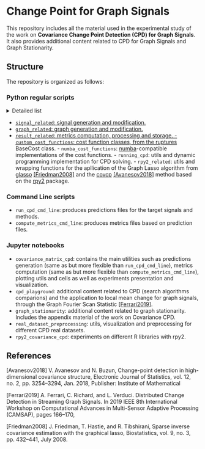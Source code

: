 # Change Point for Graph Signals

This repository includes all the material used in the experimental study of the work on **Covariance Change Point Detection (CPD) for Graph Signals**. It also provides additional content related to CPD for Graph Signals and Graph Stationarity.

## Structure

The repository is organized as follows:

### Python regular scripts

<details><summary>Detailed list</summary>
    <ul>
        <li><a href='utils'>https://github.com/evenmatencio/graph-signals-change-point-detection/blob/main/utils.py: file writing and processing.</li>
        <li>[signal_related](signal_related.py): signal generation and modification.</li>
    </ul>
</details>



- `signal_related`: signal generation and modification. 
- `graph_related`: graph generation and modification.
- `result_related`: metrics computation, processing and storage.
        - `custom_cost_functions`: cost function classes, from the [ruptures](https://centre-borelli.github.io/ruptures-docs/) BaseCost class. 
        - `numba_cost_functions`: [numba](https://numba.pydata.org/)-compatible implementations of the cost functions.
        - `running_cpd`: utils and dynamic programming implementation for CPD solving.
        - `rpy2_related`: utils and wrapping functions for the apllication of the Graph Lasso algorithm from [glasso](https://cran.r-project.org/web/packages/glasso/index.html) [[Friedman2008]](Friedman2008) and the [covcp](https://github.com/akopich/covcp) [[Avanesov2018]](#Avanesov2018) method based on the [rpy2](https://centre-borelli.github.io/ruptures-docs/) package.

### Command Line scripts

- `run_cpd_cmd_line`: produces predictions files for the target signals and methods.
- `compute_metrics_cmd_line`: produces metrics files based on prediction files. 


### Jupyter notebooks

- `covariance_matrix_cpd`: contains the main utilities such as predictions generation (same as but more flexible than `run_cpd_cmd_line`), metrics computation (same as but more flexible than `compute_metrics_cmd_line`), plotting utils and cells as well as experiments presentation and visualization.
- `cpd_playground`: additional content related to CPD (search algorithms comparions) and the application to local mean change for graph signals, through the Graph Fourier Scan Statistic [[Ferrari2019]](#Ferrari2019).
- `graph_stationarity`: additional content related to graph stationarity. Includes the appendix material of the work on Covariance CPD.
- `real_dataset_preprocessing`: utils, visualization and preprocessing for different CPD real datasets.
- `rpy2_covariance_cpd`: experiments on different R libraries with rpy2.




## References

<a id="Avanesov2018">[Avanesov2018]</a>
V. Avanesov  and N. Buzun, Change-point detection in high-dimensional covariance structure, Electronic Journal of Statistics, vol. 12, no. 2, pp. 3254–3294, Jan. 2018, Publisher: Institute of Mathematical

<a id="Ferrari2019">[Ferrari2019]</a>
A. Ferrari, C. Richard, and L. Verduci. Distributed Change Detection in Streaming Graph Signals. In 2019 IEEE 8th International Workshop on Computational Advances in Multi-Sensor Adaptive Processing (CAMSAP), pages 166–170,

<a id="Friedman2008">[Friedman2008]</a>
J. Friedman, T. Hastie, and R. Tibshirani, Sparse inverse covariance estimation with the
graphical lasso, Biostatistics, vol. 9, no. 3, pp. 432–441, July 2008.








